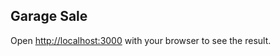 ## Garage Sale

Open [http://localhost:3000](http://localhost:3000) with your browser to see the result.